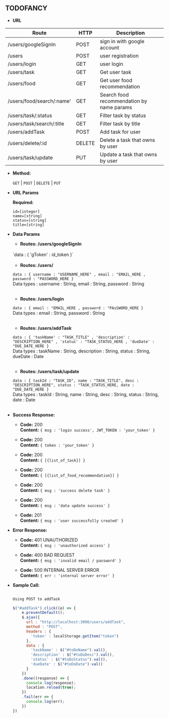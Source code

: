 **TODOFANCY**
----

* **URL**

Route | HTTP | Description
------------ | ------------- | -------------
/users/googleSignIn | POST | sign in with google account
/users| POST | user registration
/users/login | GET  | user login
/users/task | GET | Get user task
/users/food | GET | Get user food recommendation
/users/food/search/:name' | GET | Search food recommendation by name params
/users/task/:status | GET | Filter task by status
/users/task/search/:title | GET | Filter task by title
/users/addTask  | POST  | Add task for user
/users/delete/:id | DELETE | Delete a task that owns by user
/users/task/update  | PUT  | Update a task that owns by user


* **Method:**

  `GET` | `POST` | `DELETE` | `PUT`
  
*  **URL Params**


   **Required:**
 
   `id=[integer]` <br />
   `name=[string]` <br />
   `status=[string]` <br />
   `title=[string]` <br />


* **Data Params**

  * **Routes: /users/googleSignIn**

  <br />
  `data : { 'gToken' : id_token }`
  <br /><br />


  * **Routes: /users/**
 
 

  `data : {
        username : "USERNAME_HERE" ,
        email : "EMAIL_HERE ,
        password : "PASSWORD_HERE
      }`
  <br />
  Data types : username : String, email : String, password : String
  <br /><br />


  * **Routes: /users/login**



  `data : {
        email : "EMAIL_HERE ,
        password : "PAsSWORD_HERE
      }`
  <br />
  Data types :  email : String, password : String
  <br /><br />


  * **Routes: /users/addTask**



  `data : {
            'taskName' : "TASK_TITLE" ,
            'description' : "DESCRIPTION_HERE" ,
            'status' : "TASK_STATUS_HERE ,
            'dueDate' : "DUE_DATE_HERE
          }`
  <br />
  Data types : taskName : String, description : String, status : String, dueDate : Date
  <br /><br />


  * **Routes: /users/task/update**  


  `data : {
          taskId : "TASK_ID",
          name : "TASK_TITLE",
          desc : "DESCRIPTION_HERE",
          status : "TASK_STATUS_HERE,
          date : "DUE_DATE_HERE
        }`
  <br />
  Data types : taskId : String, name : String, desc : String, status : String, date : Date
  <br /><br />

* **Success Response:**
  
  * **Code:** 200 <br />
    **Content:** `{ msg : 'login success', JWT_TOKEN : 'your_token' }`

  * **Code:** 200 <br />
    **Content:** `{ token : 'your_token' }`

  * **Code:** 200 <br />
    **Content:** `{ [{list_of_task}] }`
  
  * **Code:** 200 <br />
    **Content:** `{ [{list_of_food_recommendation}] }`

  * **Code:** 200 <br />
    **Content:** `{ msg : 'success delete task' }`
  
  * **Code:** 200 <br />
    **Content:** `{ msg : 'data update success' }`

  * **Code:** 201 <br />
    **Content:** `{ msg : 'user successfully created' }`


 
* **Error Response:**

  * **Code:** 401 UNAUTHORIZED <br />
    **Content:** `{ msg : 'unauthorized access' }`

  * **Code:** 400 BAD REQUEST <br />
    **Content:** `{ msg : 'invalid email / password' }`

  * **Code:** 500 INTERNAL SERVER ERROR <br />
    **Content:** `{ err : 'internal server error' }`
  

* **Sample Call:**

	```javascript
      
    Using POST to addTask
    
    $("#addTask").click((e) => {
        e.preventDefault();
        $.ajax({
          url : "http://localhost:3000/users/addTask",
          method : "POST",
          headers : {
            'token' : localStorage.getItem("token")
          },
          data : {
            'taskName' : $("#toDoName").val(),
            'description' : $("#toDoDesc").val(),
            'status' : $("#toDoStatus").val(),
            'dueDate' : $("#toDoDate").val()
          }
        })
        .done((response) => {
          console.log(response);
          location.reload(true);
        })
        .fail(err => {
          console.log(err);
        })
    })
    ```


